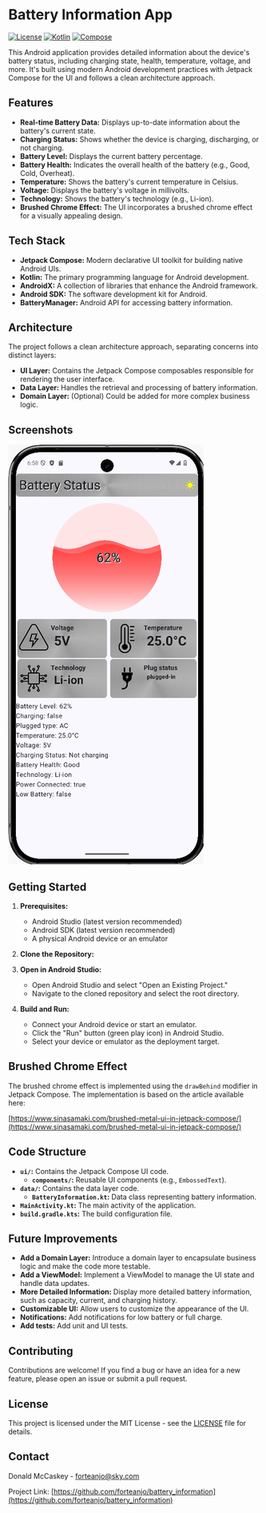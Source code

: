 # Battery Information App

[![License](https://img.shields.io/badge/License-MIT-blue.svg)](https://opensource.org/licenses/MIT)
[![Kotlin](https://img.shields.io/badge/Kotlin-2.0.21-blue.svg)](https://kotlinlang.org/)
[![Compose](https://img.shields.io/badge/Compose-1.5.4-blue.svg)](https://developer.android.com/jetpack/compose)

This Android application provides detailed information about the device's battery status, including charging state, health, temperature, voltage, and more. It's built using modern Android development practices with Jetpack Compose for the UI and follows a clean architecture approach.

## Features

*   **Real-time Battery Data:** Displays up-to-date information about the battery's current state.
*   **Charging Status:** Shows whether the device is charging, discharging, or not charging.
*   **Battery Level:** Displays the current battery percentage.
*   **Battery Health:** Indicates the overall health of the battery (e.g., Good, Cold, Overheat).
*   **Temperature:** Shows the battery's current temperature in Celsius.
*   **Voltage:** Displays the battery's voltage in millivolts.
*   **Technology:** Shows the battery's technology (e.g., Li-ion).
*   **Brushed Chrome Effect:** The UI incorporates a brushed chrome effect for a visually appealing design.

## Tech Stack

*   **Jetpack Compose:** Modern declarative UI toolkit for building native Android UIs.
*   **Kotlin:** The primary programming language for Android development.
*   **AndroidX:** A collection of libraries that enhance the Android framework.
*   **Android SDK:** The software development kit for Android.
*   **BatteryManager:** Android API for accessing battery information.

## Architecture

The project follows a clean architecture approach, separating concerns into distinct layers:

*   **UI Layer:** Contains the Jetpack Compose composables responsible for rendering the user interface.
*   **Data Layer:** Handles the retrieval and processing of battery information.
*   **Domain Layer:** (Optional) Could be added for more complex business logic.

## Screenshots

![Screenshot 1](screenshots/screenshot1.png)

## Getting Started

1.  **Prerequisites:**
    *   Android Studio (latest version recommended)
    *   Android SDK (latest version recommended)
    *   A physical Android device or an emulator

2.  **Clone the Repository:**
3.  **Open in Android Studio:**
    *   Open Android Studio and select "Open an Existing Project."
    *   Navigate to the cloned repository and select the root directory.

4.  **Build and Run:**
    *   Connect your Android device or start an emulator.
    *   Click the "Run" button (green play icon) in Android Studio.
    *   Select your device or emulator as the deployment target.

## Brushed Chrome Effect

The brushed chrome effect is implemented using the `drawBehind` modifier in Jetpack Compose. The implementation is based on the article available here:

[https://www.sinasamaki.com/brushed-metal-ui-in-jetpack-compose/](https://www.sinasamaki.com/brushed-metal-ui-in-jetpack-compose/)

## Code Structure

*   **`ui/`:** Contains the Jetpack Compose UI code.
    *   **`components/`:** Reusable UI components (e.g., `EmbossedText`).
*   **`data/`:** Contains the data layer code.
    *   **`BatteryInformation.kt`:** Data class representing battery information.
*   **`MainActivity.kt`:** The main activity of the application.
*   **`build.gradle.kts`:** The build configuration file.

## Future Improvements

*   **Add a Domain Layer:** Introduce a domain layer to encapsulate business logic and make the code more testable.
*   **Add a ViewModel:** Implement a ViewModel to manage the UI state and handle data updates.
*   **More Detailed Information:** Display more detailed battery information, such as capacity, current, and charging history.
*   **Customizable UI:** Allow users to customize the appearance of the UI.
*   **Notifications:** Add notifications for low battery or full charge.
* **Add tests:** Add unit and UI tests.

## Contributing

Contributions are welcome! If you find a bug or have an idea for a new feature, please open an issue or submit a pull request.

## License

This project is licensed under the MIT License - see the [LICENSE](LICENSE) file for details.

## Contact

Donald McCaskey - [forteanjo@sky.com](mailto:forteanjo@sky.com)

Project Link: [https://github.com/forteanjo/battery_information](https://github.com/forteanjo/battery_information)
